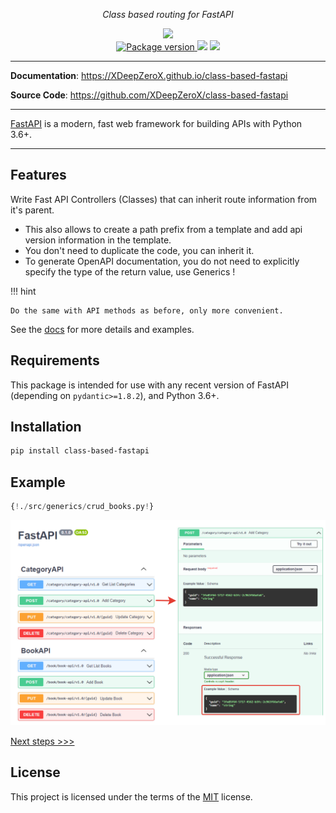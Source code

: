 <p align="center">
    <em>Class based routing for FastAPI</em>
</p>
<p align="center">
<img src="https://img.shields.io/github/last-commit/XDeepZeroX/class-based-fastapi.svg">
<br />
<a href="https://pypi.org/project/fastapi-utils" target="_blank">
    <img src="https://img.shields.io/pypi/v/class-based-fastapi?label=class-based-fastapi" alt="Package version">
</a>
    <img src="https://img.shields.io/badge/python-3.6%20--%203.10-blue">
    <img src="https://img.shields.io/github/license/XDeepZeroX/class-based-fastapi">
</p>

---

**Documentation**:
<a href="https://XDeepZeroX.github.io/class-based-fastapi" target="_blank">https://XDeepZeroX.github.io/class-based-fastapi</a>

**Source Code**:
<a href="https://github.com/XDeepZeroX/class-based-fastapi" target="_blank">https://github.com/XDeepZeroX/class-based-fastapi</a>

---

<a href="https://fastapi.tiangolo.com">FastAPI</a> is a modern, fast web framework for building APIs with Python 3.6+.

---

## Features

Write Fast API Controllers (Classes) that can inherit route information from it's parent.

- This also allows to create a path prefix from a template and add api version information in the template.
- You don't need to duplicate the code, you can inherit it.
- To generate OpenAPI documentation, you do not need to explicitly specify the type of the return value, use Generics !

!!! hint

    Do the same with API methods as before, only more convenient.

See the [docs](https://XDeepZeroX.github.io/class-based-fastapi) for more details and examples.

## Requirements

This package is intended for use with any recent version of FastAPI (depending on `pydantic>=1.8.2`), and Python 3.6+.

## Installation

```sh
pip install class-based-fastapi
```

## Example


```python hl_lines=""
{!./src/generics/crud_books.py!}
```

![Class base API OpenAPI Docs](img/generics/Class_based_API.png)

[Next steps >>>](guides/install.md)

## License

This project is licensed under the terms of
the [MIT](https://github.com/XDeepZeroX/class-based-fastapi/blob/main/LICENSE) license.